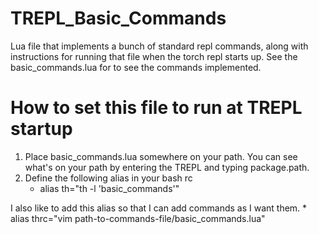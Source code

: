 # TREPL_Basic_Commands
Lua file that implements a bunch of standard repl commands, along with instructions for running that file when the torch repl starts up. See the basic_commands.lua for to see the commands implemented. 

# How to set this file to run at TREPL startup
1. Place basic_commands.lua somewhere on your path. You can see what's on your path by entering the TREPL and typing package.path.
2. Define the following alias in your bash rc
    * alias th="th -l 'basic_commands'"

I also like to add this alias so that I can add commands as I want them.
    * alias thrc="vim path-to-commands-file/basic_commands.lua"
